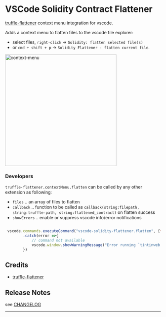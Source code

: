 
# VSCode Solidity Contract Flattener

[truffle-flattener](https://www.npmjs.com/package/truffle-flattener) context menu integration for vscode.

Adds a context menu to flatten files to the vscode file explorer: 
* select files, `right-click` -> `Solidity: flatten selected file(s)` 
* or `cmd + shift + p` -> `Solidity Flattener - flatten current file`.

<img width="360" alt="context-menu" src="https://user-images.githubusercontent.com/2865694/60889644-c99fe880-a259-11e9-95d4-2899826b7d65.png">

### Developers

`truffle-flattener.contextMenu.flatten` can be called by any other extension as following:

* `files` .. an array of files to flatten
* `callback` .. function to be called as `callback(string:filepath, string:truffle-path, string:flattened_contract)` on flatten success
* `showErrors` .. enable or suppress vscode info/error notifications

```js

 vscode.commands.executeCommand("vscode-solidity-flattener.flatten", {files: files, callback:callback, showErrors:showErrors})
        .catch(error =>{
            // command not available
            vscode.window.showWarningMessage("Error running `tintinweb.vscode-solidity-flattener`. Please make sure the extension is installed.\n" + error)
        })
```


## Credits

* [truffle-flattener](https://www.npmjs.com/package/truffle-flattener)


## Release Notes

see [CHANGELOG](./CHANGELOG.md)


-----------------------------------------------------------------------------------------------------------
